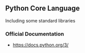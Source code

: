 ## Python Core Language 

Including some standard libraries

### Official Documentation

* https://docs.python.org/3/
